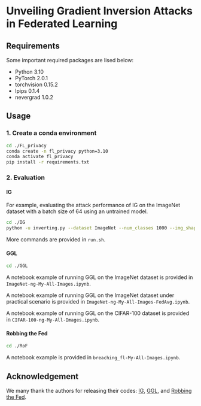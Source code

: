 # Unveiling Gradient Inversion Attacks in Federated Learning

## Requirements

Some important required packages are lised below:

- Python 3.10
- PyTorch 2.0.1
- torchvision 0.15.2
- lpips 0.1.4
- nevergrad 1.0.2


## Usage

### 1. Create a conda environment

```bash
cd ./FL_privacy
conda create -n fl_privacy python=3.10
conda activate fl_privacy
pip install -r requirements.txt
```

### 2. Evaluation
#### IG
For example, evaluating the attack performance of IG on the ImageNet dataset with a batch size of 64 using an untrained model.
```bash
cd ./IG
python -u inverting.py --dataset ImageNet --num_classes 1000 --img_shape 224 --batch_size 64 --gpu 0
```
More commands are provided in `run.sh`.


#### GGL

```bash
cd ./GGL
```
A notebook example of running GGL on the ImageNet dataset is provided in `ImageNet-ng-My-All-Images.ipynb`.

A notebook example of running GGL on the ImageNet dataset under practical scenario is provided in `ImageNet-ng-My-All-Images-FedAvg.ipynb`.

A notebook example of running GGL on the CIFAR-100 dataset is provided in `CIFAR-100-ng-My-All-Images.ipynb`.


#### Robbing the Fed

```bash
cd ./RoF
```
A notebook example is provided in `breaching_fl-My-All-Images.ipynb`.


## Acknowledgement
We many thank the authors for releasing their codes: [IG](https://github.com/JonasGeiping/invertinggradients), [GGL](https://github.com/zhuohangli/GGL), and [Robbing the Fed](https://github.com/lhfowl/robbing_the_fed).
